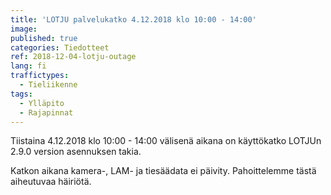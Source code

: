 ```yaml
---
title: 'LOTJU palvelukatko 4.12.2018 klo 10:00 - 14:00'
image: 
published: true
categories: Tiedotteet
ref: 2018-12-04-lotju-outage
lang: fi
traffictypes:
  - Tieliikenne
tags:
  - Ylläpito
  - Rajapinnat
---
```


Tiistaina 4.12.2018 klo 10:00 - 14:00 välisenä aikana on käyttökatko LOTJUn 2.9.0 version asennuksen takia. 

Katkon aikana kamera-, LAM- ja tiesäädata ei päivity. Pahoittelemme tästä aiheutuvaa häiriötä.
